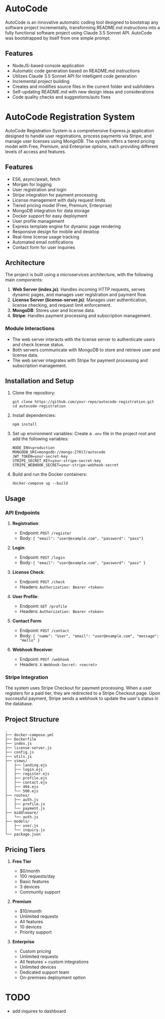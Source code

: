 # AutoCode

AutoCode is an innovative automatic coding tool designed to bootstrap any software project incrementally, transforming README.md instructions into a fully functional software project using Claude 3.5 Sonnet API. AutoCode was bootstrapped by itself from one simple prompt.

## Features

-   NodeJS-based console application
-   Automatic code generation based on README.md instructions
-   Utilizes Claude 3.5 Sonnet API for intelligent code generation
-   Incremental project building
-   Creates and modifies source files in the current folder and subfolders
-   Self-updating README.md with new design ideas and considerations
-   Code quality checks and suggestions/auto fixes

# AutoCode Registration System

AutoCode Registration System is a comprehensive Express.js application designed to handle user registrations, process payments via Stripe, and manage user licenses using MongoDB. The system offers a tiered pricing model with Free, Premium, and Enterprise options, each providing different levels of access and features.

## Features

-   ES6, async/await, fetch
-   Morgan for logging
-   User registration and login
-   Stripe integration for payment processing
-   License management with daily request limits
-   Tiered pricing model (Free, Premium, Enterprise)
-   MongoDB integration for data storage
-   Docker support for easy deployment
-   User profile management
-   Express template engine for dynamic page rendering
-   Responsive design for mobile and desktop
-   Real-time license usage tracking
-   Automated email notifications
-   Contact form for user inquiries

## Architecture

The project is built using a microservices architecture, with the following main components:

1. **Web Server (index.js)**: Handles incoming HTTP requests, serves dynamic pages, and manages user registration and payment flow.
2. **License Server (license-server.js)**: Manages user authentication, license checking, and request limit enforcement.
3. **MongoDB**: Stores user and license data.
4. **Stripe**: Handles payment processing and subscription management.

### Module Interactions

-   The web server interacts with the license server to authenticate users and check license status.
-   Both servers communicate with MongoDB to store and retrieve user and license data.
-   The web server integrates with Stripe for payment processing and subscription management.

## Installation and Setup

1. Clone the repository:

    ```
    git clone https://github.com/your-repo/autocode-registration.git
    cd autocode-registration
    ```

2. Install dependencies:

    ```
    npm install
    ```

3. Set up environment variables:
   Create a `.env` file in the project root and add the following variables:

    ```
    NODE_ENV=production
    MONGODB_URI=mongodb://mongo:27017/autocode
    JWT_TOKEN=your-secret-key
    STRIPE_SECRET_KEY=your-stripe-secret-key
    STRIPE_WEBHOOK_SECRET=your-stripe-webhook-secret
    ```

4. Build and run the Docker containers:
    ```
    docker-compose up --build
    ```

## Usage

### API Endpoints

1. **Registration**:

    - Endpoint: `POST /register`
    - Body: `{ "email": "user@example.com", "password": "pass"}`

2. **Login**:

    - Endpoint: `POST /login`
    - Body: `{ "email": "user@example.com", "password": "pass" }`

3. **License Check**:

    - Endpoint: `POST /check`
    - Headers: `Authorization: Bearer <token>`

4. **User Profile**:

    - Endpoint: `GET /profile`
    - Headers: `Authorization: Bearer <token>`

5. **Contact Form**:

    - Endpoint: `POST /contact`
    - Body: `{ "name": "User", "email": "user@example.com", "message": "Hello" }`

6. **Webhook Receiver**:

    - Endpoint: `POST /webhook`
    - Headers: `X-Webhook-Secret: <secret>`

### Stripe Integration

The system uses Stripe Checkout for payment processing. When a user registers for a paid tier, they are redirected to a Stripe Checkout page. Upon successful payment, Stripe sends a webhook to update the user's status in the database.

## Project Structure

```
.
├── docker-compose.yml
├── Dockerfile
├── index.js
├── license-server.js
├── config.js
├── utils.js
├── views/
│   ├── landing.ejs
│   ├── login.ejs
│   ├── register.ejs
│   ├── profile.ejs
│   ├── contact.ejs
│   ├── 404.ejs
│   └── 500.ejs
├── routes/
│   ├── auth.js
│   ├── profile.js
│   └── payment.js
├── middleware/
│   └── auth.js
├── models/
│   ├── user.js
│   └── inquiry.js
└── package.json
```

## Pricing Tiers

1. **Free Tier**

    - $0/month
    - 100 requests/day
    - Basic features
    - 3 devices
    - Community support

2. **Premium**

    - $10/month
    - Unlimited requests
    - All features
    - 10 devices
    - Priority support

3. **Enterprise**
    - Custom pricing
    - Unlimited requests
    - All features + custom integrations
    - Unlimited devices
    - Dedicated support team
    - On-premises deployment option


# TODO

-   add inquires to dashboard
